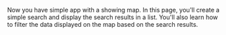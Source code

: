 Now you have simple app with a showing map. In this page, you'll create a simple search and display the search results in a list. You'll also learn how to filter the data displayed on the map based on the search results.
